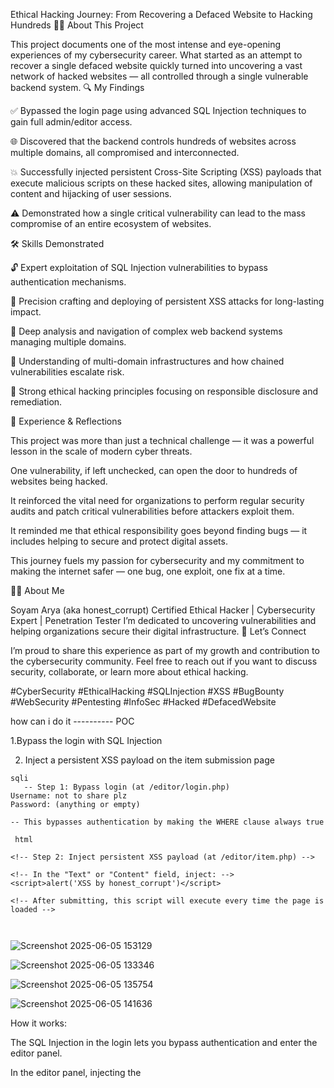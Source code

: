Ethical Hacking Journey: From Recovering a Defaced Website to Hacking Hundreds 🚀🔐
About This Project

This project documents one of the most intense and eye-opening experiences of my cybersecurity career. What started as an attempt to recover a single defaced website quickly turned into uncovering a vast network of hacked websites — all controlled through a single vulnerable backend system.
🔍 My Findings

  ✅ Bypassed the login page using advanced SQL Injection techniques to gain full admin/editor access.

  🌐 Discovered that the backend controls hundreds of websites across multiple domains, all compromised and interconnected.

  💥 Successfully injected persistent Cross-Site Scripting (XSS) payloads that execute malicious scripts on these hacked sites, allowing manipulation of content and hijacking of user sessions.

  ⚠️ Demonstrated how a single critical vulnerability can lead to the mass compromise of an entire ecosystem of websites.

🛠️ Skills Demonstrated

   🔓 Expert exploitation of SQL Injection vulnerabilities to bypass authentication mechanisms.

   🎯 Precision crafting and deploying of persistent XSS attacks for long-lasting impact.

   🔎 Deep analysis and navigation of complex web backend systems managing multiple domains.

  🔗 Understanding of multi-domain infrastructures and how chained vulnerabilities escalate risk.

   🤝 Strong ethical hacking principles focusing on responsible disclosure and remediation.

💭 Experience & Reflections

This project was more than just a technical challenge — it was a powerful lesson in the scale of modern cyber threats.

   One vulnerability, if left unchecked, can open the door to hundreds of websites being hacked.

   It reinforced the vital need for organizations to perform regular security audits and patch critical vulnerabilities before attackers exploit them.

  It reminded me that ethical responsibility goes beyond finding bugs — it includes helping to secure and protect digital assets.

 This journey fuels my passion for cybersecurity and my commitment to making the internet safer — one bug, one exploit, one fix at a time.

👨‍💻 About Me

Soyam Arya (aka honest_corrupt)
Certified Ethical Hacker | Cybersecurity Expert | Penetration Tester
I’m dedicated to uncovering vulnerabilities and helping organizations secure their digital infrastructure.
🚀 Let’s Connect

I’m proud to share this experience as part of my growth and contribution to the cybersecurity community. Feel free to reach out if you want to discuss security, collaborate, or learn more about ethical hacking.

#CyberSecurity #EthicalHacking #SQLInjection #XSS #BugBounty #WebSecurity #Pentesting #InfoSec #Hacked #DefacedWebsite





how can i do it ---------- POC

1.Bypass the login with SQL Injection

2. Inject a persistent XSS payload on the item submission page

```
sqli
   -- Step 1: Bypass login (at /editor/login.php)
Username: not to share plz
Password: (anything or empty)

-- This bypasses authentication by making the WHERE clause always true

 html 

<!-- Step 2: Inject persistent XSS payload (at /editor/item.php) -->

<!-- In the "Text" or "Content" field, inject: -->
<script>alert('XSS by honest_corrupt')</script>

<!-- After submitting, this script will execute every time the page is loaded -->



```

![Screenshot 2025-06-05 153129](https://github.com/user-attachments/assets/1c4548e7-0393-4ebf-9167-a14dd0e294ed)

![Screenshot 2025-06-05 133346](https://github.com/user-attachments/assets/12721531-da6d-43d9-a4a2-d99204f58b40)


![Screenshot 2025-06-05 135754](https://github.com/user-attachments/assets/ac1e3173-7c41-412f-8214-d094f829ebba)

![Screenshot 2025-06-05 141636](https://github.com/user-attachments/assets/96ca2e26-f07b-49dd-8969-d9cdc6873d97)


How it works:

   The SQL Injection in the login lets you bypass authentication and enter the editor panel.

   In the editor panel, injecting the <script> tag stores malicious JS in the database (persistent XSS).

   When visitors load the page, the script executes, confirming your control.



